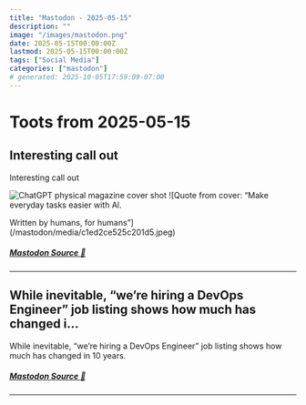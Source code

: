 ```yaml
---
title: "Mastodon - 2025-05-15"
description: ""
image: "/images/mastodon.png"
date: 2025-05-15T00:00:00Z
lastmod: 2025-05-15T00:00:00Z
tags: ["Social Media"]
categories: ["mastodon"]
# generated: 2025-10-05T17:59:09-07:00
---
```


# Toots from 2025-05-15

## Interesting call out

Interesting call out

![ChatGPT physical magazine cover shot ](/mastodon/media/4661317e5994cc66.jpeg)
![Quote from cover: “Make everyday tasks 
easier with Al.

Written by humans, for humans”](/mastodon/media/c1ed2ce525c201d5.jpeg)

##### [Mastodon Source 🐘](https://hachyderm.io/@mweagle/114511938257531362)

---

## While inevitable, “we’re hiring a DevOps Engineer” job listing shows how much has changed i...

While inevitable, “we’re hiring a DevOps Engineer” job listing shows how much has changed in 10 years.

##### [Mastodon Source 🐘](https://hachyderm.io/@mweagle/114509455196007273)

---

